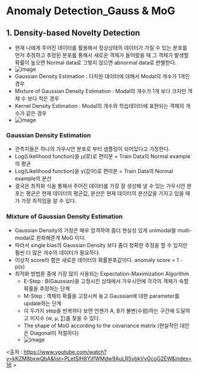 # Anomaly Detection_Gauss & MoG

## 1. Density-based Novelty Detection
- 현재 나에게 주어진 데이터를 활용해서 정상상태의 데이터가 가질 수 있는 분포를 먼저 추정하고 추정된 분포를 통해서 새로운 객체가 들어왔을 때 그 객체가 발생할 확률이 높으면 Normal data로 그렇지 않으면 abnormal data로 판별한다.
- ![image](https://user-images.githubusercontent.com/58695532/113004953-fd017400-91ae-11eb-8460-23d581154dd8.png)
- Gaussian Density Estimation : 다차원 데이터에 대해서 Modal의 개수가 1개인 경우
- Mixture of Gaussian Density Estimation : Modal의 개수가 1개 보다 크지만 객체 수 보다 적은 경우
- Kernel Density Estimation : Modal의 개수와 학습데이터에 표현되는 객체의 개수가 같은 경우
- ![image](https://user-images.githubusercontent.com/58695532/113005015-0985cc80-91af-11eb-9c9b-2be4f724c62f.png)


### Gaussian Density Estimation
- 관측치들은 하나의 가우시안 분포로 부터 샘플링이 되어있다고 가정한다.
- Log(Likelihood function)을 μ(뮤)로 편미분 = Train Data의 Normal example의 평균
- Log(Likelihood function)을 γ(감마)로 편미분 = Train Data의 Normal example의 분산
- 결국은 최적화 식을 통해서 주어진 데이터를 가장 잘 생성해 낼 수 있는 가우시안 분포는 평균은 현재 데이터의 평균값, 분산은 현재 데이터의 분산값을 가지고 있을 때가 가장 최적임을 알 수 있다.

### Mixture of Gaussian Density Estimation
- Gaussian Density의 가정은 매우 엄격하여 좀더 현실성 있게 unimodal을 multi-modal로 완화해준게 MoG 이다.
- 따라서 single bias의 Gaussian Density 보다 좀더 정확한 추정을 할 수 있지만 훨씬 더 많은 개수의 데이터가 필요하다.
- 이상치 score라 함은 새로운 데이터의 확률분포값이다. anomaly score = 1 - p(x)
- 최적화 방법론 중에 가장 많이 사용되는 Expectation-Maximization Algorithm
  - E-Step : B(Gaussian)을 고정시킨 상태에서 가우시안에 각각의 객체가 속할 확률을 추정하는 단계
  - M-Step : 객체의 확률을 고정시켜 놓고 Gaussian에 대한 parameter를 update하는 단계
  - 이 두가지 step을 반복하다 보면 언젠가 A, B가 불변(수렴)하는 구간에 도달하고 미지수 (w, μ, ∑)를 찾을 수 있다.
  - The shape of MoG according to the covariance matrix (현실적인 대안은 Diagonal이 적절하다)
  - ![image](https://user-images.githubusercontent.com/58695532/113026676-4ad4a700-91c4-11eb-8b02-dc1083d2118b.png)


<출처 : https://www.youtube.com/watch?v=kKZM8bxwQbA&list=PLetSlH8YjIfWMdw9AuLR5ybkVvGcoG2EW&index=16 >
